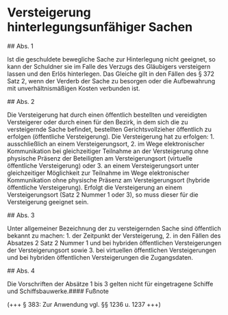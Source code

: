 # Versteigerung hinterlegungsunfähiger Sachen



\#\# Abs. 1

 Ist die geschuldete bewegliche Sache zur Hinterlegung nicht geeignet, so kann der Schuldner sie im Falle des Verzugs des Gläubigers versteigern lassen und den Erlös hinterlegen. Das Gleiche gilt in den Fällen des § 372 Satz 2, wenn der Verderb der Sache zu besorgen oder die Aufbewahrung mit unverhältnismäßigen Kosten verbunden ist.

\#\# Abs. 2

 Die Versteigerung hat durch einen öffentlich bestellten und vereidigten Versteigerer oder durch einen für den Bezirk, in dem sich die zu versteigernde Sache befindet, bestellten Gerichtsvollzieher öffentlich zu erfolgen (öffentliche Versteigerung). Die Versteigerung hat zu erfolgen:  1\.
 ausschließlich an einem Versteigerungsort,
 2\.
 im Wege elektronischer Kommunikation bei gleichzeitiger Teilnahme an der Versteigerung ohne physische Präsenz der Beteiligten am Versteigerungsort (virtuelle öffentliche Versteigerung) oder
 3\.
 an einem Versteigerungsort unter gleichzeitiger Möglichkeit zur Teilnahme im Wege elektronischer Kommunikation ohne physische Präsenz am Versteigerungsort (hybride öffentliche Versteigerung).
Erfolgt die Versteigerung an einem Versteigerungsort (Satz 2 Nummer 1 oder 3\), so muss dieser für die Versteigerung geeignet sein.

\#\# Abs. 3

 Unter allgemeiner Bezeichnung der zu versteigernden Sache sind öffentlich bekannt zu machen:  1\.
 der Zeitpunkt der Versteigerung,
 2\.
 in den Fällen des Absatzes 2 Satz 2 Nummer 1 und bei hybriden öffentlichen Versteigerungen der Versteigerungsort sowie
 3\.
 bei virtuellen öffentlichen Versteigerungen und bei hybriden öffentlichen Versteigerungen die Zugangsdaten.


\#\# Abs. 4

 Die Vorschriften der Absätze 1 bis 3 gelten nicht für eingetragene Schiffe und Schiffsbauwerke.#### Fußnote

(\+\+\+ § 383: Zur Anwendung vgl. §§ 1236 u. 1237 \+\+\+) 

